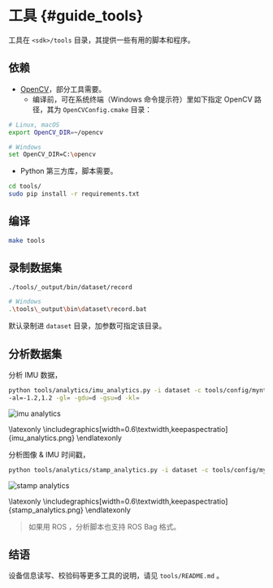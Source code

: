 # 工具 {#guide_tools}

工具在 `<sdk>/tools` 目录，其提供一些有用的脚本和程序。

## 依赖

* [OpenCV](https://opencv.org/)，部分工具需要。
  * 编译前，可在系统终端（Windows 命令提示符）里如下指定 OpenCV 路径，其为 `OpenCVConfig.cmake` 目录：

```bash
# Linux, macOS
export OpenCV_DIR=~/opencv

# Windows
set OpenCV_DIR=C:\opencv
```

* Python 第三方库，脚本需要。

```bash
cd tools/
sudo pip install -r requirements.txt
```

## 编译

```bash
make tools
```

## 录制数据集

```bash
./tools/_output/bin/dataset/record

# Windows
.\tools\_output\bin\dataset\record.bat
```

默认录制进 `dataset` 目录，加参数可指定该目录。

## 分析数据集

分析 IMU 数据，

```bash
python tools/analytics/imu_analytics.py -i dataset -c tools/config/mynteye/mynteye_config.yaml \
-al=-1.2,1.2 -gl= -gdu=d -gsu=d -kl=
```

![imu analytics](imu_analytics.png)

\latexonly
\includegraphics[width=0.6\textwidth,keepaspectratio]{imu_analytics.png}
\endlatexonly

分析图像 & IMU 时间戳，

```bash
python tools/analytics/stamp_analytics.py -i dataset -c tools/config/mynteye/mynteye_config.yaml
```

![stamp analytics](stamp_analytics.png)

\latexonly
\includegraphics[width=0.6\textwidth,keepaspectratio]{stamp_analytics.png}
\endlatexonly

> 如果用 ROS ，分析脚本也支持 ROS Bag 格式。

## 结语

设备信息读写、校验码等更多工具的说明，请见 `tools/README.md` 。
